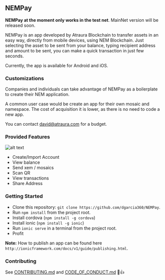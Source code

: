 ## NEMPay

**NEMPay at the moment only works in the test net**. MainNet version will be released soon.

NEMPay is an app developed by Atraura Blockchain to transfer assets in an easy way, directly from mobile devices, using NEM Blockchain.  Just selecting the asset to be sent from your balance, typing recipient address and amount to be sent, you can make a quick transaction in just few seconds.

Currently, the app is available for Android and iOS.

### Customizations

Companies and individuals can take advantage of NEMPay  as a boilerplate to create their NEM application.

A common user case would be create an app for their own mosaic and namespace. The cost of acquisition it is lower, as there is no need to code a new app. 

You can contact david@atraura.com for a budget.

### Provided Features
![alt text](https://cdn-images-1.medium.com/max/1600/1*rN0_HrixacfHJwk1fspeLA.png)

* Create/Import Account
* View balance
* Send xem / mosaics
* Scan QR
* View transactions
* Share Address

### Getting Started
* Clone this repository: `git clone https://github.com/dgarcia360/NEMPay`.
* Run `npm install` from the project root.
* Install cordova (`npm install -g cordova`)
* Install ionic (`npm install -g ionic`)
* Run `ionic serve` in a terminal from the project root.
* Profit

**Note:** How to publish an app can be found here `http://ionicframework.com/docs/v1/guide/publishing.html`.

### Contributing
See [CONTRIBUTING.md](https://github.com/dgarcia360/NEMPay/blob/master/CONTRIBUTING.md) and [CODE_OF_CONDUCT.md](https://github.com/dgarcia360/NEMPay/blob/master/CODE_OF_CONDUCT.md) :tada::+1:
